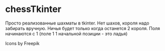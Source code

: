 # chessTkinter

Просто реализованные шахматы в tkinter.
Нет шахов, короля надо забирать вручную.
Ничья будет только когда останется 2 короля.
Поля начинаются с 1 (поле 1 1 начальной позиции - это ладья)

Icons by Freepik

